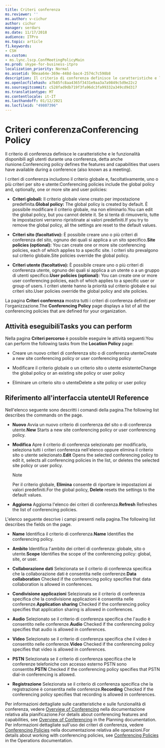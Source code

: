 ```yaml
---
title: Criteri conferenza
ms.reviewer: ''
ms.author: v-cichur
author: cichur
manager: serdars
ms.date: 11/17/2018
audience: ITPro
ms.topic: article
f1.keywords:
- CSH
ms.custom:
- ms.lync.lscp.ConfMeetingPolicyMain
ms.prod: skype-for-business-itpro
localization_priority: Normal
ms.assetid: 90eaa64e-369e-448d-bac4-2574c7c598b8
description: Il criterio di conferenza definisce le caratteristiche e le funzionalità disponibili agli utenti durante una conferenza, detta anche riunione.
ms.openlocfilehash: a7b85fc8aa4365f3431e9aa3a7a9849c5d9e22c2
ms.sourcegitcommit: c528fad9db719f3fa96dc3fa99332a349cd9d317
ms.translationtype: MT
ms.contentlocale: it-IT
ms.lasthandoff: 01/12/2021
ms.locfileid: "49807396"
---
```

# <a name="conferencing-policy"></a><span data-ttu-id="a7cad-103">Criteri conferenza</span><span class="sxs-lookup"><span data-stu-id="a7cad-103">Conferencing Policy</span></span>

<span data-ttu-id="a7cad-104">Il criterio di conferenza definisce le caratteristiche e le funzionalità disponibili agli utenti durante una conferenza, detta anche riunione.</span><span class="sxs-lookup"><span data-stu-id="a7cad-104">Conferencing policy defines the features and capabilities that users have available during a conference (also known as a meeting).</span></span>

<span data-ttu-id="a7cad-105">I criteri di conferenza includono il criterio globale e, facoltativamente, uno o più criteri per sito e utente:</span><span class="sxs-lookup"><span data-stu-id="a7cad-105">Conferencing policies include the global policy and, optionally, one or more site and user policies:</span></span>

- <span data-ttu-id="a7cad-106">**Criteri globali:** Il criterio globale viene creato per impostazione predefinita.</span><span class="sxs-lookup"><span data-stu-id="a7cad-106">**Global policy:** The global policy is created by default.</span></span> <span data-ttu-id="a7cad-107">È possibile modificare il criterio globale, ma non eliminarlo.</span><span class="sxs-lookup"><span data-stu-id="a7cad-107">You can edit the global policy, but you cannot delete it.</span></span> <span data-ttu-id="a7cad-108">Se si tenta di rimuoverlo, tutte le impostazioni verranno ripristinate ai valori predefiniti.</span><span class="sxs-lookup"><span data-stu-id="a7cad-108">If you try to remove the global policy, all the settings are reset to the default values.</span></span>

- <span data-ttu-id="a7cad-109">**Criteri sito (facoltativo):** È possibile creare uno o più criteri di conferenza del sito, ognuno dei quali si applica a un sito specifico.</span><span class="sxs-lookup"><span data-stu-id="a7cad-109">**Site policies (optional):** You can create one or more site conferencing policies, each of which applies to a specific site.</span></span> <span data-ttu-id="a7cad-110">I criteri sito prevalgono sul criterio globale.</span><span class="sxs-lookup"><span data-stu-id="a7cad-110">Site policies override the global policy.</span></span>

- <span data-ttu-id="a7cad-111">**Criteri utente (facoltativo):** È possibile creare uno o più criteri di conferenza utente, ognuno dei quali si applica a un utente o a un gruppo di utenti specifico.</span><span class="sxs-lookup"><span data-stu-id="a7cad-111">**User policies (optional):** You can create one or more user conferencing policies, each of which applies to a specific user or group of users.</span></span> <span data-ttu-id="a7cad-112">I criteri utente hanno la priorità sul criterio globale e sui criteri sito.</span><span class="sxs-lookup"><span data-stu-id="a7cad-112">User policies override the global policy and site policies.</span></span>

<span data-ttu-id="a7cad-113">La pagina **Criteri conferenza** mostra tutti i criteri di conferenza definiti per l'organizzazione.</span><span class="sxs-lookup"><span data-stu-id="a7cad-113">The **Conferencing Policy** page displays a list of all the conferencing policies that are defined for your organization.</span></span>

## <a name="tasks-you-can-perform"></a><span data-ttu-id="a7cad-114">Attività eseguibili</span><span class="sxs-lookup"><span data-stu-id="a7cad-114">Tasks you can perform</span></span>

<span data-ttu-id="a7cad-115">Nella pagina **Criteri percorso** è possibile eseguire le attività seguenti:</span><span class="sxs-lookup"><span data-stu-id="a7cad-115">You can perform the following tasks from the **Location Policy** page:</span></span>

- <span data-ttu-id="a7cad-116">Creare un nuovo criteri di conferenza sito o di conferenza utente</span><span class="sxs-lookup"><span data-stu-id="a7cad-116">Create a new site conferencing policy or user conferencing policy</span></span>

- <span data-ttu-id="a7cad-117">Modificare il criterio globale o un criterio sito o utente esistente</span><span class="sxs-lookup"><span data-stu-id="a7cad-117">Change the global policy or an existing site policy or user policy</span></span>

- <span data-ttu-id="a7cad-118">Eliminare un criterio sito o utente</span><span class="sxs-lookup"><span data-stu-id="a7cad-118">Delete a site policy or user policy</span></span>

## <a name="ui-reference"></a><span data-ttu-id="a7cad-119">Riferimento all'interfaccia utente</span><span class="sxs-lookup"><span data-stu-id="a7cad-119">UI Reference</span></span>

<span data-ttu-id="a7cad-120">Nell'elenco seguente sono descritti i comandi della pagina.</span><span class="sxs-lookup"><span data-stu-id="a7cad-120">The following list describes the commands on the page.</span></span>

- <span data-ttu-id="a7cad-121">**Nuovo** Avvia un nuovo criterio di conferenza del sito o di conferenza utente.</span><span class="sxs-lookup"><span data-stu-id="a7cad-121">**New** Starts a new site conferencing policy or user conferencing policy.</span></span>

- <span data-ttu-id="a7cad-122">**Modifica** Apre il criterio di conferenza selezionato per modificarlo, seleziona tutti i criteri conferenza nell'elenco oppure elimina il criterio sito o utente selezionato.</span><span class="sxs-lookup"><span data-stu-id="a7cad-122">**Edit** Opens the selected conferencing policy to edit it, selects all conferencing policies in the list, or deletes the selected site policy or user policy.</span></span>

    > [!NOTE]
    > <span data-ttu-id="a7cad-123">Per il criterio globale, **Elimina** consente di riportare le impostazioni ai valori predefiniti.</span><span class="sxs-lookup"><span data-stu-id="a7cad-123">For the global policy, **Delete** resets the settings to the default values.</span></span>

- <span data-ttu-id="a7cad-124">**Aggiorna** Aggiorna l'elenco dei criteri di conferenza.</span><span class="sxs-lookup"><span data-stu-id="a7cad-124">**Refresh** Refreshes the list of conferencing policies.</span></span>

<span data-ttu-id="a7cad-125">L'elenco seguente descrive i campi presenti nella pagina.</span><span class="sxs-lookup"><span data-stu-id="a7cad-125">The following list describes the fields on the page.</span></span>

- <span data-ttu-id="a7cad-126">**Name** Identifica il criterio di conferenza.</span><span class="sxs-lookup"><span data-stu-id="a7cad-126">**Name** Identifies the conferencing policy.</span></span>

- <span data-ttu-id="a7cad-127">**Ambito** Identifica l'ambito dei criteri di conferenza: globale, sito o utente.</span><span class="sxs-lookup"><span data-stu-id="a7cad-127">**Scope** Identifies the scope of the conferencing policy: global, site, or user.</span></span>

- <span data-ttu-id="a7cad-128">**Collaborazione dati** Selezionata se il criterio di conferenza specifica che la collaborazione dati è consentita nelle conferenze.</span><span class="sxs-lookup"><span data-stu-id="a7cad-128">**Data collaboration** Checked if the conferencing policy specifies that data collaboration is allowed in conferences.</span></span>

- <span data-ttu-id="a7cad-129">**Condivisione applicazioni** Selezionata se il criterio di conferenza specifica che la condivisione applicazioni è consentita nelle conferenze.</span><span class="sxs-lookup"><span data-stu-id="a7cad-129">**Application sharing** Checked if the conferencing policy specifies that application sharing is allowed in conferences.</span></span>

- <span data-ttu-id="a7cad-130">**Audio** Selezionato se il criterio di conferenza specifica che l'audio è consentito nelle conferenze.</span><span class="sxs-lookup"><span data-stu-id="a7cad-130">**Audio** Checked if the conferencing policy specifies that audio is allowed in conferences.</span></span>

- <span data-ttu-id="a7cad-131">**Video** Selezionato se il criterio di conferenza specifica che il video è consentito nelle conferenze.</span><span class="sxs-lookup"><span data-stu-id="a7cad-131">**Video** Checked if the conferencing policy specifies that video is allowed in conferences.</span></span>

- <span data-ttu-id="a7cad-132">**PSTN** Selezionata se il criterio di conferenza specifica che le conferenze telefoniche con accesso esterno PSTN sono consentite.</span><span class="sxs-lookup"><span data-stu-id="a7cad-132">**PSTN** Checked if the conferencing policy specifies that PSTN dial-in conferencing is allowed.</span></span>

- <span data-ttu-id="a7cad-133">**Registrazione** Selezionata se il criterio di conferenza specifica che la registrazione è consentita nelle conferenze.</span><span class="sxs-lookup"><span data-stu-id="a7cad-133">**Recording** Checked if the conferencing policy specifies that recording is allowed in conferences.</span></span>

<span data-ttu-id="a7cad-134">Per informazioni dettagliate sulle caratteristiche e sulle funzionalità di conferenza, vedere [Overview of Conferencing](https://technet.microsoft.com/library/5bb90e69-3d4f-4d59-a1ee-2550de84439f.aspx) nella documentazione relativa alla pianificazione.</span><span class="sxs-lookup"><span data-stu-id="a7cad-134">For details about conferencing features and capabilities, see [Overview of Conferencing](https://technet.microsoft.com/library/5bb90e69-3d4f-4d59-a1ee-2550de84439f.aspx) in the Planning documentation.</span></span> <span data-ttu-id="a7cad-135">Per informazioni dettagliate sull'uso dei criteri di conferenza, vedere [Conferencing Policies](https://technet.microsoft.com/library/8f92eb7c-ee66-4df6-a726-4bff93b122cb.aspx) nella documentazione relativa alle operazioni.</span><span class="sxs-lookup"><span data-stu-id="a7cad-135">For details about working with conferencing policies, see [Conferencing Policies](https://technet.microsoft.com/library/8f92eb7c-ee66-4df6-a726-4bff93b122cb.aspx) in the Operations documentation.</span></span>


